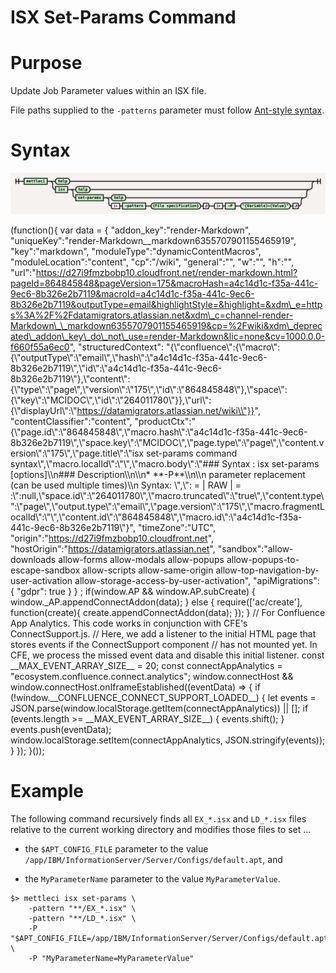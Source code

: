 # ISX Set-Params Command

# Purpose

Update Job Parameter values within an ISX file.

File paths supplied to the `-patterns` parameter must follow [Ant-style syntax](https://ant.apache.org/manual/dirtasks.html).

# Syntax

![image-20240411-085930.png](./attachments/image-20240411-085930.png)

(function(){ var data = { "addon\_key":"render-Markdown", "uniqueKey":"render-Markdown\_\_markdown6355707901155465919", "key":"markdown", "moduleType":"dynamicContentMacros", "moduleLocation":"content", "cp":"/wiki", "general":"", "w":"", "h":"", "url":"https://d27i9fmzbobp10.cloudfront.net/render-markdown.html?pageId=864845848&pageVersion=175&macroHash=a4c14d1c-f35a-441c-9ec6-8b326e2b7119&macroId=a4c14d1c-f35a-441c-9ec6-8b326e2b7119&outputType=email&highlightStyle=&highlight=&xdm\_e=https%3A%2F%2Fdatamigrators.atlassian.net&xdm\_c=channel-render-Markdown\_\_markdown6355707901155465919&cp=%2Fwiki&xdm\_deprecated\_addon\_key\_do\_not\_use=render-Markdown&lic=none&cv=1000.0.0-f660f55a6ec0", "structuredContext": "{\\"confluence\\":{\\"macro\\":{\\"outputType\\":\\"email\\",\\"hash\\":\\"a4c14d1c-f35a-441c-9ec6-8b326e2b7119\\",\\"id\\":\\"a4c14d1c-f35a-441c-9ec6-8b326e2b7119\\"},\\"content\\":{\\"type\\":\\"page\\",\\"version\\":\\"175\\",\\"id\\":\\"864845848\\"},\\"space\\":{\\"key\\":\\"MCIDOC\\",\\"id\\":\\"264011780\\"}},\\"url\\":{\\"displayUrl\\":\\"https://datamigrators.atlassian.net/wiki\\"}}", "contentClassifier":"content", "productCtx":"{\\"page.id\\":\\"864845848\\",\\"macro.hash\\":\\"a4c14d1c-f35a-441c-9ec6-8b326e2b7119\\",\\"space.key\\":\\"MCIDOC\\",\\"page.type\\":\\"page\\",\\"content.version\\":\\"175\\",\\"page.title\\":\\"isx set-params command syntax\\",\\"macro.localId\\":\\"\\",\\"macro.body\\":\\"### Syntax : isx set-params \[options\]\\\\n### Description\\\\n\\\\n\* \*\*-P\*\*\\\\n\\\\n parameter replacement (can be used multiple times)\\\\n Syntax: \\",\\": = | RAW | = :\\":null,\\"space.id\\":\\"264011780\\",\\"macro.truncated\\":\\"true\\",\\"content.type\\":\\"page\\",\\"output.type\\":\\"email\\",\\"page.version\\":\\"175\\",\\"macro.fragmentLocalId\\":\\"\\",\\"content.id\\":\\"864845848\\",\\"macro.id\\":\\"a4c14d1c-f35a-441c-9ec6-8b326e2b7119\\"}", "timeZone":"UTC", "origin":"https://d27i9fmzbobp10.cloudfront.net", "hostOrigin":"https://datamigrators.atlassian.net", "sandbox":"allow-downloads allow-forms allow-modals allow-popups allow-popups-to-escape-sandbox allow-scripts allow-same-origin allow-top-navigation-by-user-activation allow-storage-access-by-user-activation", "apiMigrations": { "gdpr": true } } ; if(window.AP && window.AP.subCreate) { window.\_AP.appendConnectAddon(data); } else { require(\['ac/create'\], function(create){ create.appendConnectAddon(data); }); } // For Confluence App Analytics. This code works in conjunction with CFE's ConnectSupport.js. // Here, we add a listener to the initial HTML page that stores events if the ConnectSupport component // has not mounted yet. In CFE, we process the missed event data and disable this initial listener. const \_\_MAX\_EVENT\_ARRAY\_SIZE\_\_ = 20; const connectAppAnalytics = "ecosystem.confluence.connect.analytics"; window.connectHost && window.connectHost.onIframeEstablished((eventData) => { if (!window.\_\_CONFLUENCE\_CONNECT\_SUPPORT\_LOADED\_\_) { let events = JSON.parse(window.localStorage.getItem(connectAppAnalytics)) || \[\]; if (events.length >= \_\_MAX\_EVENT\_ARRAY\_SIZE\_\_) { events.shift(); } events.push(eventData); window.localStorage.setItem(connectAppAnalytics, JSON.stringify(events)); } }); }());

# Example

The following command recursively finds all `EX_*.isx` and `LD_*.isx` files relative to the current working directory and modifies those files to set …

*   the `$APT_CONFIG_FILE` parameter to the value `/app/IBM/InformationServer/Server/Configs/default.apt`, and
    
*   the `MyParameterName` parameter to the value `MyParameterValue`.
    

```
$> mettleci isx set-params \
    -pattern "**/EX_*.isx" \
    -pattern "**/LD_*.isx" \
    -P "$APT_CONFIG_FILE=/app/IBM/InformationServer/Server/Configs/default.apt" \
    -P "MyParameterName=MyParameterValue"    
```